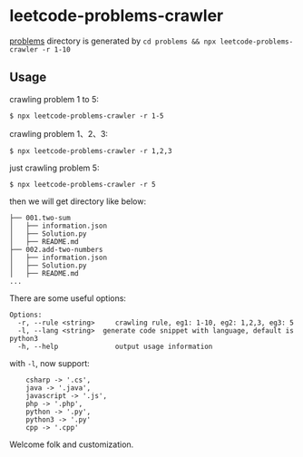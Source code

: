 # leetcode-problems-crawler
[problems](./problems) directory is generated by `cd problems && npx leetcode-problems-crawler -r 1-10`

## Usage
crawling problem 1 to 5:
```
$ npx leetcode-problems-crawler -r 1-5
```

crawling problem 1、2、3:
```
$ npx leetcode-problems-crawler -r 1,2,3
```

just crawling problem 5:
```
$ npx leetcode-problems-crawler -r 5
```

then we will get directory like below:
```
├── 001.two-sum
│   ├── information.json
│   ├── Solution.py
│   ├── README.md
├── 002.add-two-numbers
│   ├── information.json
│   ├── Solution.py
│   ├── README.md
...
```

There are some useful options:
```
Options:
  -r, --rule <string>     crawling rule, eg1: 1-10, eg2: 1,2,3, eg3: 5
  -l, --lang <string>  generate code snippet with language, default is python3
  -h, --help              output usage information
```

with `-l`, now support:
```
    csharp -> '.cs',
    java -> '.java',
    javascript -> '.js',
    php -> '.php',
    python -> '.py',
    python3 -> '.py'
    cpp -> '.cpp'
```

Welcome folk and customization.
